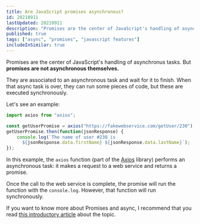 ```yaml
---
title: Are JavaScript promises asynchronous?
id: 20210911
lastUpdated: 20210911
description: "Promises are the center of JavaScript's handling of asynchronus tasks. But promises are not asynchronous themselves. Find out how they really work."
published: true
tags: ["async", "promises", "javascript features"]
includeInSimilar: true
---
```

Promises are the center of JavaScript's handling of asynchronus tasks. But **promises are not asynchronous themselves.** 

They are associated to an asynchronous task and wait for it to finish. When that async
task is over, they can run some pieces of code, but these are executed synchronously.

Let's see an example:

```javascript
import axios from "axios";

const getUserPromise = axios("https://fakewebservice.com/getUser/230");
getUserPromise.then(function(jsonResponse) {
    console.log(`The name of user #230 is 
      ${jsonResponse.data.firstName} ${jsonResponse.data.lastName}`);
});
```

In this example, the `axios` function (part of the [Axios](https://axios-http.com/) library) performs an asynchronous task: it makes a request to a web service and returns a promise.

Once the call to the web service is complete, the promise will run the function with the `console.log`. However, that function will run synchronously.

If you want to know more about Promises and async, I recommend that you read [this introductory article](/what-does-async-do.md) about the topic.
